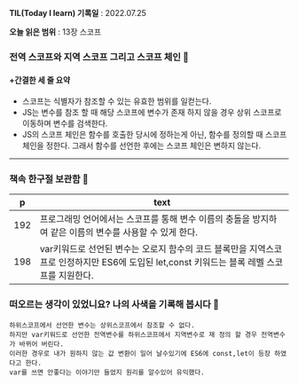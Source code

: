 **TIL(Today I learn) 기록일** : 2022.07.25

**오늘 읽은 범위** : 13장 스코프

### 전역 스코프와 지역 스코프 그리고 스코프 체인 📑

#### +간결한 세 줄 요약
- 스코프는 식별자가 참조할 수 있는 유효한 범위를 일컫는다.
- JS는 변수를 참조 할 때 해당 스코프에 변수가 존재 하지 않을 경우 상위 스코프로 이동하며 변수를 검색한다.
- JS의 스코프 체인은 함수를 호출한 당시에 정하는게 아닌, 함수를 정의할 때 스코프 체인을 정한다. 그래서 함수를 선언한 후에는 스코프 체인은 변하지 않는다.
---

### 책속 한구절 보관함 📖

| p    | text                                           |
| ---- | ---------------------------------------------- |
| 192  | 프로그래밍 언어에서는 스코프를 통해 변수 이름의 충돌을 방지하여 같은 이름의 변수를 사용할 수 있게 한다. |
| 198  | var키워드로 선언된 변수는 오로지 함수의 코드 블록만을 지역스코프로 인정하지만 ES6에 도입된 let,const 키워드는 블록 레벨 스코프를 지원한다. |



### 떠오르는 생각이 있었니요? 나의 사색을 기록해 봅시다 💭
```
하위스코프에서 선언한 변수는 상위스코프에서 참조할 수 없다. 
하지만 var키워드로 선언한 전역변수를 하위스코프에서 지역변수로 재 정의 할 경우 전역변수가 바뀌어 버린다.
이러한 경우로 내가 원하지 않는 값 변환이 일어 날수있기에 ES6에 const,let이 등장 하였다고 한다.
var를 쓰면 안좋다는 이야기만 들었지 원리를 알수있어 유익했다.
```
